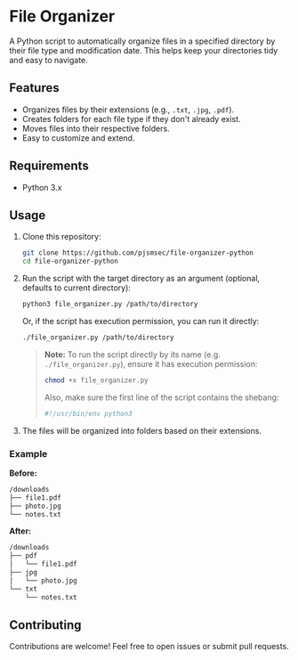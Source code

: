 # File Organizer

A Python script to automatically organize files in a specified directory by their file type and modification date. This helps keep your directories tidy and easy to navigate.

## Features

- Organizes files by their extensions (e.g., `.txt`, `.jpg`, `.pdf`).
- Creates folders for each file type if they don't already exist.
- Moves files into their respective folders.
- Easy to customize and extend.

## Requirements

- Python 3.x

## Usage

1. Clone this repository:

   ```bash
   git clone https://github.com/pjsmsec/file-organizer-python
   cd file-organizer-python
   ```

2. Run the script with the target directory as an argument (optional, defaults to current directory):

   ```bash
   python3 file_organizer.py /path/to/directory
   ```

   Or, if the script has execution permission, you can run it directly:

   ```bash
   ./file_organizer.py /path/to/directory
   ```

   > **Note:** To run the script directly by its name (e.g. `./file_organizer.py`), ensure it has execution permission:
   >
   > ```bash
   > chmod +x file_organizer.py
   > ```
   >
   > Also, make sure the first line of the script contains the shebang:
   >
   > ```python
   > #!/usr/bin/env python3
   > ```

3. The files will be organized into folders based on their extensions.

### Example

**Before:**

```bash
/downloads
├── file1.pdf
├── photo.jpg
└── notes.txt
```

**After:**

```bash
/downloads
├── pdf
│   └── file1.pdf
├── jpg
│   └── photo.jpg
└── txt
    └── notes.txt
```

## Contributing

Contributions are welcome! Feel free to open issues or submit pull requests.
